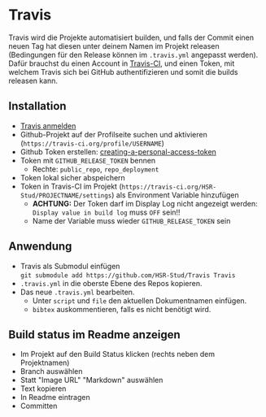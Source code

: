 # Travis
     
Travis wird die Projekte automatisiert builden, und falls der Commit einen neuen Tag hat diesen unter deinem Namen im Projekt releasen (Bedingungen für den Release können im `.travis.yml` angepasst werden). Dafür brauchst du einen Account in [Travis-CI](https://travis-ci.org/), und einen Token, mit welchem Travis sich bei GitHub authentifizieren und somit die builds releasen kann.

## Installation 
- [Travis anmelden](https://travis-ci.org/) 
- Github-Projekt auf der Profilseite suchen und aktivieren (`https://travis-ci.org/profile/USERNAME`)
- Github Token erstellen: [creating-a-personal-access-token](https://help.github.com/articles/creating-a-personal-access-token-for-the-command-line/)  
- Token mit `GITHUB_RELEASE_TOKEN` bennen  
     - Rechte: `public_repo`, `repo_deployment`
- Token lokal sicher abspeichern 
- Token in Travis-CI im Projekt (`https://travis-ci.org/HSR-Stud/PROJECTNAME/settings`) als Environment Variable hinzufügen
     - **ACHTUNG:** Der Token darf im Display Log nicht angezeigt werden: `Display value in build log` muss `OFF` sein!!
     - Name der Variable muss wieder `GITHUB_RELEASE_TOKEN` sein

## Anwendung
 - Travis als Submodul einfügen  
     `git submodule add https://github.com/HSR-Stud/Travis Travis`
 - `.travis.yml` in die oberste Ebene des Repos kopieren.  
 - Das neue `.travis.yml` bearbeiten.  
      - Unter `script` und `file` den aktuellen Dokumentnamen einfügen.  
      - `bibtex` auskommentieren, falls es nicht benötigt wird.

## Build status im Readme anzeigen
- Im Projekt auf den Build Status klicken (rechts neben dem Projektnamen)
- Branch auswählen
- Statt "Image URL" "Markdown" auswählen
- Text kopieren
- In Readme eintragen
- Committen
